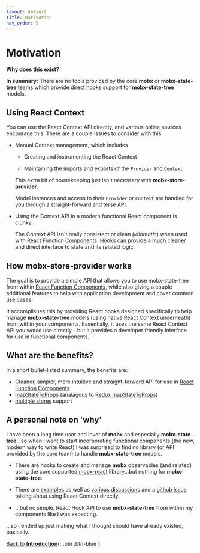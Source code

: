 ```yaml
---
layout: default
title: Motivation
nav_order: 9
---
```


# Motivation

**Why does this exist?**

**In summary:** There are no tools provided by the core **mobx** or **mobx-state-tree** teams which provide direct hooks support for **mobx-state-tree** models.

## Using React Context

You can use the React Context API directly, and various online sources encourage this. There are a couple issues to consider with this:

- Manual Context management, which includes

  - Creating and instrumenting the React Context

  - Maintaining the imports and exports of the `Provider` and `Context`

  This extra bit of housekeeping just isn't necessary with **mobx-store-provider**.

  Model instances and access to their `Provider` or `Context` are handled for you through a straight-forward and terse API.

- Using the Context API in a modern functional React component is clunky.

  The Context API isn't really consistent or clean (_idiomatic_) when used with React Function Components. Hooks can provide a much cleaner and direct interface to state and its related logic.

## How mobx-store-provider works

The goal is to provide a simple API that allows you to use mobx-state-tree from within [React Function Components](https://www.robinwieruch.de/react-function-component), while also giving a couple additional features to help with application development and cover common use cases.

It accomplishes this by providing React hooks designed specifically to help manage **mobx-state-tree** models (using native React Context underneath) from within your components. Essentially, it uses the same React Context API you would use directly - but it provides a developer friendly interface for use in functional components.

## What are the benefits?

In a short bullet-listed summary, the benefits are:

- Cleaner, simpler, more intuitive and straight-forward API for use in [React Function Components](https://www.robinwieruch.de/react-function-component).
- [mapStateToProps](/api/useStore#using-a-mapstatetoprops-callback) (analagous to [Redux mapStateToProps](https://react-redux.js.org/using-react-redux/connect-mapstate))
- [multiple stores](/multiple-stores) support

## A personal note on 'why'

I have been a long time user and lover of **mobx** and especially **mobx-state-tree**...so when I went to start incorporating functional components (the new, modern way to write React) I was surprised to find no library (or API provided by the core team) to handle **mobx-state-tree** models.

- There are hooks to create and manage **mobx** observables (and related) using the core supported [mobx-react](https://github.com/mobxjs/mobx-react#mobx-react) library...but nothing for **mobx-state-tree**.

- There are [examples](https://dev.to/margaretkrutikova/how-to-mobx-state-tree-react-typescript-3d5j) as well as [various discussions](https://dev.to/margaretkrutikova/how-to-mobx-state-tree-react-typescript-3d5j/comments) and a [github issue](https://github.com/mobxjs/mobx-state-tree/issues/1363) talking about using React Context directly.

- ...but no simple, React Hook API to use **mobx-state-tree** from within my components like I was expecting.

...so I ended up just making what I thought should have already existed, basically.

[Back to **Introduction**](/){: .btn .btn-blue }
